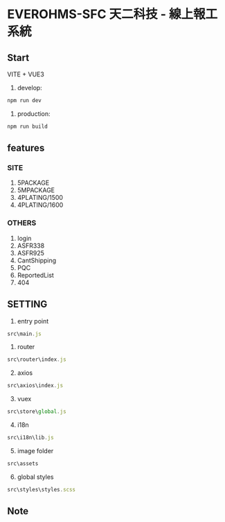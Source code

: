 # EVEROHMS-SFC 天二科技 - 線上報工系統

## Start

VITE + VUE3

1. develop:

```javascript
npm run dev
```

1. production:

```javascript
npm run build
```

## features

### SITE

1. 5PACKAGE
1. 5MPACKAGE
1. 4PLATING/1500
1. 4PLATING/1600

### OTHERS

1. login
1. ASFR338
1. ASFR925
1. CantShipping
1. PQC
1. ReportedList
1. 404

## SETTING

1. entry point

```javascript
src\main.js
```

1. router

```javascript
src\router\index.js
```

2. axios

```javascript
src\axios\index.js
```

3. vuex

```javascript
src\store\global.js
```

4. i18n

```javascript
src\i18n\lib.js
```

5. image folder

```javascript
src\assets
```

6. global styles

```javascript
src\styles\styles.scss
```

## Note
